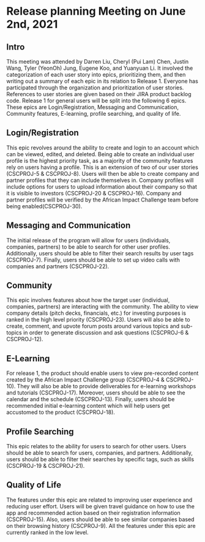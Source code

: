 # Release planning Meeting on June 2nd, 2021

## Intro
This meeting was attended by Darren Liu, Cheryl (Pui Lam) Chen, Justin Wang, Tyler (YeonOh) Jung, Eugene Koo, and Yuanyuan Li. It involved the categorization of each user story into epics, prioritizing them, and then writing out a summary of each epic in its relation to Release 1. Everyone has participated through the organization and prioritization of user stories. References to user stories are given based on their JIRA product backlog code. Release 1 for general users will be split into the following 6 epics. These epics are Login/Registration, Messaging and Communication, Community features, E-learning, profile searching, and quality of life.

## Login/Registration
This epic revolves around the ability to create and login to an account which can be viewed, edited, and deleted. Being able to create an individual user profile is the highest priority task, as a majority of the community features rely on users having a profile. This is an extension of two of our user stories (CSCPROJ-5 & CSCPROJ-8). Users will then be able to create company and partner profiles that they can include themselves in. Company profiles will include options for users to upload information about their company so that it is visible to investors (CSCPROJ-20 & CSCPROJ-16). Company and partner profiles will be verified by the African Impact Challenge team before being enabled(CSCPROJ-30). 

## Messaging and Communication
The initial release of the program will allow for users (individuals, companies, partners) to be able to search for other user profiles. Additionally, users should be able to filter their search results by user tags (CSCPROJ-7). Finally, users should be able to set up video calls with companies and partners (CSCPROJ-22). 

## Community
This epic involves features about how the target user (individual, companies, partners) are interacting with the community. The ability to view company details (pitch decks, financials, etc.) for investing purposes is ranked in the high level priority (CSCPROJ-23). Users will also be able to create, comment, and upvote forum posts around various topics and sub-topics in order to generate discussion and ask questions (CSCPROJ-6 & CSCPROJ-12). 

## E-Learning
For release 1, the product should enable users to view pre-recorded content created by the African Impact Challenge group (CSCPROJ-4 & CSCPROJ-10). They will also be able to provide deliverables for e-learning workshops and tutorials (CSCPROJ-17). Moreover, users should be able to see the calendar and the schedule (CSCPROJ-13). Finally, users should be recommended initial e-learning content which will help users get accustomed to the product (CSCPROJ-18). 

## Profile Searching
This epic relates to the ability for users to search for other users. Users should be able to search for users, companies, and partners. Additionally, users should be able to filter their searches by specific tags, such as skills (CSCPROJ-19 & CSCPROJ-21).

## Quality of Life
The features under this epic are related to improving user experience and reducing user effort. Users will be given travel guidance on how to use the app and recommended action based on their registration information (CSCPROJ-15). Also, users should be able to see similar companies based on their browsing history (CSCPROJ-9). All the features under this epic are currently ranked in the low level.

